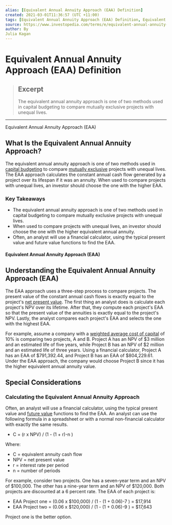 ```yaml
---
alias: [Equivalent Annual Annuity Approach (EAA) Definition]
created: 2021-03-01T11:36:57 (UTC +11:00)
tags: [Equivalent Annual Annuity Approach (EAA) Definition, Equivalent Annual Annuity Approach (EAA)]
source: https://www.investopedia.com/terms/e/equivalent-annual-annuity-approach.asp
author: By
Julia Kagan
---
```


# Equivalent Annual Annuity Approach (EAA) Definition

> ## Excerpt
> The equivalent annual annuity approach is one of two methods used in capital budgeting to compare mutually exclusive projects with unequal lives.

---

Equivalent Annual Annuity Approach (EAA)
## What Is the Equivalent Annual Annuity Approach?

The equivalent annual annuity approach is one of two methods used in [capital budgeting](https://www.investopedia.com/terms/c/capitalbudgeting.asp) to compare [mutually exclusive](https://www.investopedia.com/terms/m/mutuallyexclusive.asp) projects with unequal lives. The EAA approach calculates the constant annual cash flow generated by a project over its lifespan if it was an annuity. When used to compare projects with unequal lives, an investor should choose the one with the higher EAA.

### Key Takeaways

-   The equivalent annual annuity approach is one of two methods used in capital budgeting to compare mutually exclusive projects with unequal lives.
-   When used to compare projects with unequal lives, an investor should choose the one with the higher equivalent annual annuity.
-   Often, an analyst will use a financial calculator, using the typical present value and future value functions to find the EAA.

#### Equivalent Annual Annuity Approach (EAA)

## Understanding the Equivalent Annual Annuity Approach (EAA)

The EAA approach uses a three-step process to compare projects. The present value of the constant annual cash flows is exactly equal to the project's [net present value](https://www.investopedia.com/terms/n/npv.asp). The first thing an analyst does is calculate each project's NPV over its lifetime. After that, they compute each project's EAA so that the present value of the annuities is exactly equal to the project's NPV. Lastly, the analyst compares each project's EAA and selects the one with the highest EAA.

For example, assume a company with a [weighted average cost of capital](https://www.investopedia.com/terms/w/wacc.asp) of 10% is comparing two projects, A and B. Project A has an NPV of $3 million and an estimated life of five years, while Project B has an NPV of $2 million and an estimated life of three years. Using a financial calculator, Project A has an EAA of $791,392.44, and Project B has an EAA of $804,229.61. Under the EAA approach, the company would choose Project B since it has the higher equivalent annual annuity value.

## Special Considerations

### Calculating the Equivalent Annual Annuity Approach

Often, an analyst will use a financial calculator, using the typical present value and [future value](https://www.investopedia.com/terms/f/futurevalue.asp) functions to find the EAA. An analyst can use the following formula in a spreadsheet or with a normal non-financial calculator with exactly the same results.

-   C = (r x NPV) / (1 - (1 + r)\-n )

Where:

-   C = equivalent annuity cash flow
-   NPV = net present value
-   r = interest rate per period
-   n = number of periods

For example, consider two projects. One has a seven-year term and an NPV of $100,000. The other has a nine-year term and an NPV of $120,000. Both projects are discounted at a 6 percent rate. The EAA of each project is:

-   EAA Project one = (0.06 x $100,000) / (1 - (1 + 0.06)\-7 ) = $17,914
-   EAA Project two = (0.06 x $120,000) / (1 - (1 + 0.06)\-9 ) = $17,643

Project one is the better option.
